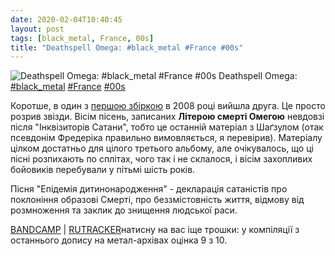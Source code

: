 ```yaml
---
date: 2020-02-04T10:40:45
layout: post
tags: [black_metal, France, 00s]
title: "Deathspell Omega: #black_metal #France #00s"
---
```

![Deathspell Omega: #black_metal #France #00s](https://cdn4.telesco.pe/file/uga1QK2hy9eHO-w7Un8SI1PJOiB8RRvszzl0f6Q0ARFlJ37C_h37YuAoHBFhFNgZHXwSgio8SaLwnCtmh8Se7agAlC0IhVaErRdvuC4XKwkuLvAu8fXWQ9hD2jBv8VIiqOPkK-uh11uFEPsyXVg2bkn7-j19sE6SqHog8hWK2Dq6kioUPmLLZj_Gf-y1njbr_l54vBr_OUBeZ1mcmVwEStbNA4mMJyM3MAHvpcvE4PlPHNYLZ5b6D-08-NaKlOniN3SbpSR7wUyiqZ46MYOruCj_DZ6w7WnAAwjRVuBfrbndtQfvufkvJriKb9x-FEZnFff9R-DBKKiVyE9Q9h-qKg.jpg)
Deathspell Omega: [#black_metal](/tags/#black_metal) [#France](/tags/#France) [#00s](/tags/#00s)

Коротше, в один з [першою збіркою](/2020-02-03-deathspell-omega--black-metal-france-00s) в 2008 році вийшла друга. Це просто розрив звізди. Вісім пісень, записаних **Літерою смерті Омегою** невдовзі після &quot;Інквізиторів Сатани&quot;, тобто це останній матеріал з Шаґзулом (отак псевдонім Фредеріка правильно вимовляється, я перевірив). Матеріалу цілком достатньо для цілого третього альбому, але очікувалось, що ці пісні розпихають по сплітах, чого так і не склалося, і вісім захопливих бойовиків перебували у пітьмі шість років.

Пісня &quot;Епідемія дитинонародження&quot; - декларація сатаністів про поклоніння образові Смерті, про беззмістовність життя, відмову від розмноження та заклик до знищення людської раси.

[BANDCAMP](https://deathspellomega.bandcamp.com/album/manifestations-2002) \| [RUTRACKER](https://rutracker.org/forum/viewtopic.php?t=2974278)натисну на вас іще трошки: у компіляції з останнього допису на метал-архівах оцінка 9 з 10.
